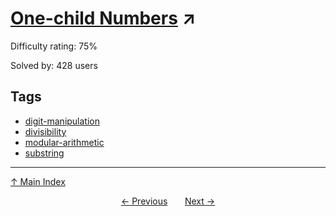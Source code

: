 # [One-child Numbers](https://projecteuler.net/problem=413) ↗️

Difficulty rating: 75%

Solved by: 428 users
## Tags

- [digit-manipulation](../tags/digit-manipulation.md)
- [divisibility](../tags/divisibility.md)
- [modular-arithmetic](../tags/modular-arithmetic.md)
- [substring](../tags/substring.md)



---

[↑ Main Index](../README.md)


<div align=center><a href='412.md'>← Previous</a> &nbsp;&nbsp; &nbsp;&nbsp;  <a href='414.md'>Next →</a></div>
